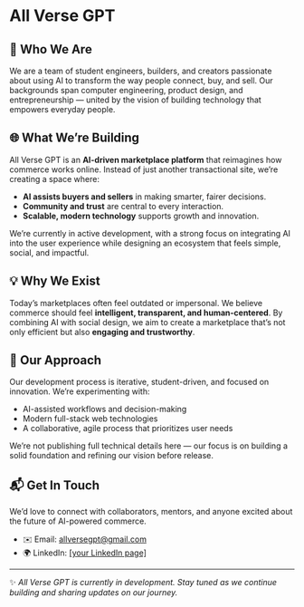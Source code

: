 # All Verse GPT  

## 🚀 Who We Are  
We are a team of student engineers, builders, and creators passionate about using AI to transform the way people connect, buy, and sell. Our backgrounds span computer engineering, product design, and entrepreneurship — united by the vision of building technology that empowers everyday people.  

## 🌐 What We’re Building  
All Verse GPT is an **AI-driven marketplace platform** that reimagines how commerce works online. Instead of just another transactional site, we’re creating a space where:  

- **AI assists buyers and sellers** in making smarter, fairer decisions.  
- **Community and trust** are central to every interaction.  
- **Scalable, modern technology** supports growth and innovation.  

We’re currently in active development, with a strong focus on integrating AI into the user experience while designing an ecosystem that feels simple, social, and impactful.  

## 💡 Why We Exist  
Today’s marketplaces often feel outdated or impersonal. We believe commerce should feel **intelligent, transparent, and human-centered**. By combining AI with social design, we aim to create a marketplace that’s not only efficient but also **engaging and trustworthy**.  

## 🔧 Our Approach  
Our development process is iterative, student-driven, and focused on innovation. We’re experimenting with:  
- AI-assisted workflows and decision-making  
- Modern full-stack web technologies  
- A collaborative, agile process that prioritizes user needs  

We’re not publishing full technical details here — our focus is on building a solid foundation and refining our vision before release.  

## 📬 Get In Touch  
We’d love to connect with collaborators, mentors, and anyone excited about the future of AI-powered commerce.  

- ✉️ Email: allversegpt@gmail.com  
- 🌍 LinkedIn: [[your LinkedIn page]](https://www.linkedin.com/in/dustin-harrell-43a540249/)
---

✨ *All Verse GPT is currently in development. Stay tuned as we continue building and sharing updates on our journey.*  
